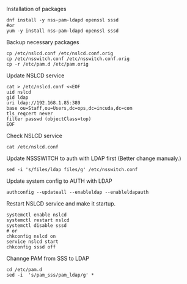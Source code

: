 

Installation of packages
```
dnf install -y nss-pam-ldapd openssl sssd 
#or 
yum -y install nss-pam-ldapd openssl sssd
```

Backup necessary packages
```
cp /etc/nslcd.conf /etc/nslcd.conf.orig
cp /etc/nsswitch.conf /etc/nsswitch.conf.orig
cp -r /etc/pam.d /etc/pam.orig
```

Update NSLCD service
```
cat > /etc/nslcd.conf <<EOF
uid nslcd
gid ldap
uri ldap://192.168.1.85:389
base ou=Staff,ou=Users,dc=ops,dc=incuda,dc=com
tls_reqcert never
filter passwd (objectClass=top)
EOF
```

Check NSLCD service
```
cat /etc/nslcd.conf
```

Update NSSSWITCH to auth with LDAP first (Better change manualy.)
```
sed -i 's/files/ldap files/g' /etc/nsswitch.conf
```
Update system config to  AUTH with LDAP
```
authconfig --updateall --enableldap --enableldapauth
```
Restart NSLCD service and make it startup.
```
systemctl enable nslcd
systemctl restart nslcd
systemctl disable sssd
# or
chkconfig nslcd on
service nslcd start
chkconfig sssd off
```
Channge PAM from SSS to LDAP
```
cd /etc/pam.d
sed -i  's/pam_sss/pam_ldap/g' *
```
